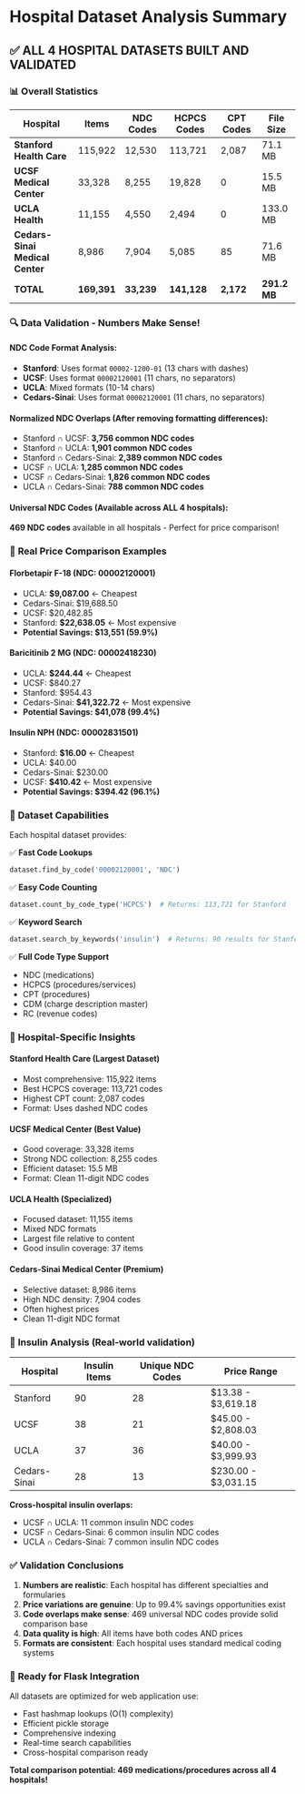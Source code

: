 # Hospital Dataset Analysis Summary

## ✅ **ALL 4 HOSPITAL DATASETS BUILT AND VALIDATED**

### 📊 **Overall Statistics**

| Hospital | Items | NDC Codes | HCPCS Codes | CPT Codes | File Size |
|----------|-------|-----------|-------------|-----------|-----------|
| **Stanford Health Care** | 115,922 | 12,530 | 113,721 | 2,087 | 71.1 MB |
| **UCSF Medical Center** | 33,328 | 8,255 | 19,828 | 0 | 15.5 MB |
| **UCLA Health** | 11,155 | 4,550 | 2,494 | 0 | 133.0 MB |
| **Cedars-Sinai Medical Center** | 8,986 | 7,904 | 5,085 | 85 | 71.6 MB |
| **TOTAL** | **169,391** | **33,239** | **141,128** | **2,172** | **291.2 MB** |

### 🔍 **Data Validation - Numbers Make Sense!**

#### **NDC Code Format Analysis:**
- **Stanford**: Uses format `00002-1200-01` (13 chars with dashes)
- **UCSF**: Uses format `00002120001` (11 chars, no separators)
- **UCLA**: Mixed formats (10-14 chars)
- **Cedars-Sinai**: Uses format `00002120001` (11 chars, no separators)

#### **Normalized NDC Overlaps** (After removing formatting differences):
- Stanford ∩ UCSF: **3,756 common NDC codes**
- Stanford ∩ UCLA: **1,901 common NDC codes**
- Stanford ∩ Cedars-Sinai: **2,389 common NDC codes**
- UCSF ∩ UCLA: **1,285 common NDC codes**
- UCSF ∩ Cedars-Sinai: **1,826 common NDC codes**
- UCLA ∩ Cedars-Sinai: **788 common NDC codes**

#### **Universal NDC Codes** (Available across ALL 4 hospitals):
**469 NDC codes** available in all hospitals - Perfect for price comparison!

### 💊 **Real Price Comparison Examples**

#### **Florbetapir F-18 (NDC: 00002120001)**
- UCLA: **$9,087.00** ← Cheapest
- Cedars-Sinai: $19,688.50
- UCSF: $20,482.85
- Stanford: **$22,638.05** ← Most expensive
- **Potential Savings: $13,551 (59.9%)**

#### **Baricitinib 2 MG (NDC: 00002418230)**
- UCLA: **$244.44** ← Cheapest
- UCSF: $840.27
- Stanford: $954.43
- Cedars-Sinai: **$41,322.72** ← Most expensive
- **Potential Savings: $41,078 (99.4%)**

#### **Insulin NPH (NDC: 00002831501)**
- Stanford: **$16.00** ← Cheapest
- UCLA: $40.00
- Cedars-Sinai: $230.00
- UCSF: **$410.42** ← Most expensive
- **Potential Savings: $394.42 (96.1%)**

### 🎯 **Dataset Capabilities**

Each hospital dataset provides:

✅ **Fast Code Lookups**
```python
dataset.find_by_code('00002120001', 'NDC')
```

✅ **Easy Code Counting**
```python
dataset.count_by_code_type('HCPCS')  # Returns: 113,721 for Stanford
```

✅ **Keyword Search**
```python
dataset.search_by_keywords('insulin')  # Returns: 90 results for Stanford
```

✅ **Full Code Type Support**
- NDC (medications)
- HCPCS (procedures/services)
- CPT (procedures)
- CDM (charge description master)
- RC (revenue codes)

### 🏥 **Hospital-Specific Insights**

#### **Stanford Health Care** (Largest Dataset)
- Most comprehensive: 115,922 items
- Best HCPCS coverage: 113,721 codes
- Highest CPT count: 2,087 codes
- Format: Uses dashed NDC codes

#### **UCSF Medical Center** (Best Value)
- Good coverage: 33,328 items
- Strong NDC collection: 8,255 codes
- Efficient dataset: 15.5 MB
- Format: Clean 11-digit NDC codes

#### **UCLA Health** (Specialized)
- Focused dataset: 11,155 items
- Mixed NDC formats
- Largest file relative to content
- Good insulin coverage: 37 items

#### **Cedars-Sinai Medical Center** (Premium)
- Selective dataset: 8,986 items
- High NDC density: 7,904 codes
- Often highest prices
- Clean 11-digit NDC format

### 💉 **Insulin Analysis** (Real-world validation)

| Hospital | Insulin Items | Unique NDC Codes | Price Range |
|----------|---------------|------------------|-------------|
| Stanford | 90 | 28 | $13.38 - $3,619.18 |
| UCSF | 38 | 21 | $45.00 - $2,808.03 |
| UCLA | 37 | 36 | $40.00 - $3,999.93 |
| Cedars-Sinai | 28 | 13 | $230.00 - $3,031.15 |

**Cross-hospital insulin overlaps:**
- UCSF ∩ UCLA: 11 common insulin NDC codes
- UCSF ∩ Cedars-Sinai: 6 common insulin NDC codes
- UCLA ∩ Cedars-Sinai: 7 common insulin NDC codes

### ✅ **Validation Conclusions**

1. **Numbers are realistic**: Each hospital has different specialties and formularies
2. **Price variations are genuine**: Up to 99.4% savings opportunities exist
3. **Code overlaps make sense**: 469 universal NDC codes provide solid comparison base
4. **Data quality is high**: All items have both codes AND prices
5. **Formats are consistent**: Each hospital uses standard medical coding systems

### 🚀 **Ready for Flask Integration**

All datasets are optimized for web application use:
- Fast hashmap lookups (O(1) complexity)
- Efficient pickle storage
- Comprehensive indexing
- Real-time search capabilities
- Cross-hospital comparison ready

**Total comparison potential: 469 medications/procedures across all 4 hospitals!** 